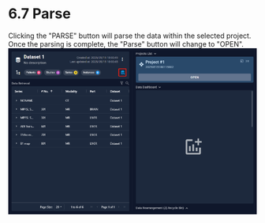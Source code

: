 # 6.7 Parse
Clicking the "PARSE" button will parse the data within the selected project. Once the parsing is complete, the "Parse" button will change to "OPEN".
![Image](../images/image_38.png)